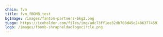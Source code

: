 ```yaml
---
chain: fvm
title: fvm_fBOMB_test
bgImage: /images/fantom-partners-bkg2.png
tLogo: https://icoholder.com/files/img/adc73ff1ee32db708d45c24863774591.jpeg
logo: /images/fbomb-shrapneldaologocircle.png
---
```

